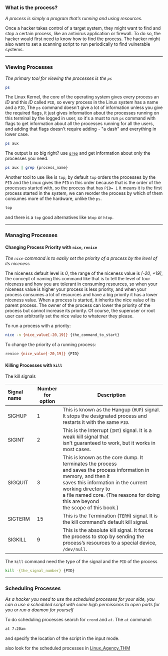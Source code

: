 
### What is the process?
*A process is simply a program that’s running and using resources.*

Once a hacker takes control of a target system, they might want to find and stop a certain process, like an antivirus application or firewall. To do so, the hacker would first need to know how to find the process. The hacker might also want to set a scanning script to run periodically to find vulnerable systems.

---

### Viewing Processes
*The primary tool for viewing the processes is the `ps`*

```bash
ps
```

The Linux Kernel, the core of the operating system gives every process an *ID* and this *ID* called `PID`, so every process in the Linux system has a name and a `PID`, The `ps` command doesn't give a lot of information unless you give the required flags, it just gives information about the processes running on this terminal by the logged in user, so it's a must to run `ps` command with flags to get information about all the processes running for all the users, and adding that flags doesn't require adding `-` "a dash" and everything in lower case.

```bash
ps aux
```

The output is so big right? use [`grep`](Ch1_Sec2_Basic_Commands.md) and get information about only the processes you need.

```bash
ps aux | grep {process_name}
```

Another tool to use like is `top`, by default `top` orders the processes by the `PID` and the Linux gives the `PID` in this order because that is the order of the processes started with, so the process that has `PID= 1` it means it is the first process started in the system, we can reorder the process by which of them consumes more of the hardware, unlike the `ps`.

```bash
top
```

and there is a `top` good alternatives like `btop` or `htop`.

---

### Managing Processes

#### Changing Process Priority with `nice`, `renice`
*The `nice` command is to easily set the priority of a process by the level of its niceness*

The niceness default level is *0*, the range of the niceness value is *[-20, +19]*, the concept of naming this command like that is to tell the level of tour niceness and how you are tolerant in consuming resources, so when your niceness value is higher your process is less priority, and when your process consumes a lot of resources and have a big priority it has a lower niceness value. When a process is started, it inherits the nice value of its parent process. The owner of the process can lower the priority of the process but cannot increase its priority. Of course, the superuser or root user can arbitrarily set the nice value to whatever they please.

To run a process with a priority:
```bash
nice -n {nice_value[-20,19]} {the_command_to_start} 
```

To change the priority of a running process:
```bash
renice {nice_value[-20,19]} {PID}
```

#### Killing Processes with `kill`

The  kill signals

| Signal name | Number<br>for option | Description                                                                                                                                                                                                                                                                  |
| :---------- | -------------------- | ---------------------------------------------------------------------------------------------------------------------------------------------------------------------------------------------------------------------------------------------------------------------------- |
| SIGHUP      | 1                    | This is known as the Hangup (`HUP`) signal. It stops the designated process and restarts it with the same `PID`.                                                                                                                                                             |
| SIGINT      | 2                    | This is the Interrupt (`INT`) signal. It is a weak kill signal that<br>isn’t guaranteed to work, but it works in most cases.                                                                                                                                                 |
| SIGQUIT     | 3                    | This is known as the core dump. It terminates the process<br>and saves the process information in memory, and then it<br>saves this information in the current working directory to<br>a file named core. (The reasons for doing this are beyond<br>the scope of this book.) |
| SIGTERM     | 15                   | This is the Termination (`TERM`) signal. It is the kill command’s default kill signal.                                                                                                                                                                                       |
| SIGKILL     | 9                    | This is the absolute kill signal. It forces the process to stop by sending the process’s resources to a special device, `/dev/null`.                                                                                                                                         |

The `kill` command need the type of the signal and the `PID` of the process
```bash
kill -{the_signal_number} {PID}
```

---

### Scheduling Processes
*As a hacker you need to use the scheduled processes for your side, you can a use a scheduled script with some high permissions to open ports for you or run a daemon for yourself*

To do scheduling processes search for `crond` and `at`.
The `at` command:
```bash
at 7:20am
```
and specify the location of the script in the input mode.

also look for the scheduled processes in [Linux_Agency_THM](../../../THM_CTF/LinuxRoom-2.md) 

